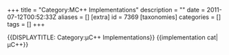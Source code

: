 +++
title = "Category:ΜC++ Implementations"
description = ""
date = 2011-07-12T00:52:33Z
aliases = []
[extra]
id = 7369
[taxonomies]
categories = []
tags = []
+++

{{DISPLAYTITLE: Category:μC++ Implementations}}
{{implementation cat|μC++}}
